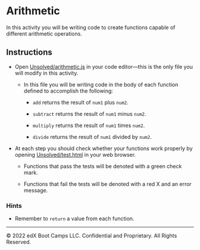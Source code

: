 # Arithmetic

In this activity you will be writing code to create functions capable of different arithmetic operations.

## Instructions

* Open [Unsolved/arithmetic.js](Unsolved/arithmetic.js) in your code editor&mdash;this is the only file you will modify in this activity.

  * In this file you will be writing code in the body of each function defined to accomplish the following:

    * `add` returns the result of `num1` plus `num2`.

    * `subtract` returns the result of `num1` minus `num2`.

    * `multiply` returns the result of `num1` times `num2`.

    * `divide` returns the result of `num1` divided by `num2`.

* At each step you should check whether your functions work properly by opening [Unsolved/test.html](Unsolved/test.html) in your web browser.

  * Functions that pass the tests will be denoted with a green check mark.

  * Functions that fail the tests will be denoted with a red X and an error message.

### Hints

* Remember to `return` a value from each function.

---

© 2022 edX Boot Camps LLC. Confidential and Proprietary. All Rights Reserved.
